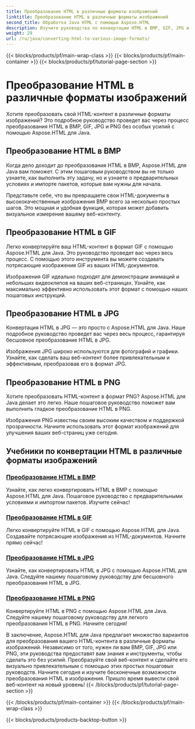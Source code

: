 ```yaml
---
title: Преобразование HTML в различные форматы изображений
linktitle: Преобразование HTML в различные форматы изображений
second_title: Обработка Java HTML с помощью Aspose.HTML
description: Изучите руководства по конвертации HTML в BMP, GIF, JPG и PNG без усилий с Aspose.HTML для Java. Создавайте потрясающие изображения из HTML-документов.
weight: 29
url: /ru/java/converting-html-to-various-image-formats/
---
```


{{< blocks/products/pf/main-wrap-class >}}
{{< blocks/products/pf/main-container >}}
{{< blocks/products/pf/tutorial-page-section >}}

# Преобразование HTML в различные форматы изображений


Хотите преобразовать свой HTML-контент в различные форматы изображений? Это подробное руководство проведет вас через процесс преобразования HTML в BMP, GIF, JPG и PNG без особых усилий с помощью Aspose.HTML для Java. 

## Преобразование HTML в BMP

Когда дело доходит до преобразования HTML в BMP, Aspose.HTML для Java вам поможет. С этим пошаговым руководством вы не только узнаете, как выполнить эту задачу, но и узнаете о предварительных условиях и импорте пакетов, которые вам нужны для начала.

Представьте себе, что вы превращаете свои HTML-документы в высококачественные изображения BMP всего за несколько простых шагов. Это мощная и удобная функция, которая может добавить визуальное измерение вашему веб-контенту.

## Преобразование HTML в GIF

Легко конвертируйте ваш HTML-контент в формат GIF с помощью Aspose.HTML для Java. Это руководство проведет вас через весь процесс. С помощью этого инструмента вы можете создавать потрясающие изображения GIF из ваших HTML-документов.

Изображения GIF идеально подходят для демонстрации анимаций и небольших видеоклипов на ваших веб-страницах. Узнайте, как максимально эффективно использовать этот формат с помощью наших пошаговых инструкций.

## Преобразование HTML в JPG

Конвертация HTML в JPG — это просто с Aspose.HTML для Java. Наше подробное руководство проведет вас через весь процесс, гарантируя бесшовное преобразование HTML в JPG.

Изображения JPG широко используются для фотографий и графики. Узнайте, как сделать ваш веб-контент более привлекательным и эффективным, преобразовав его в формат JPG.

## Преобразование HTML в PNG

Хотите преобразовать HTML-контент в формат PNG? Aspose.HTML для Java делает это легко. Наше пошаговое руководство поможет вам выполнить гладкое преобразование HTML в PNG.

Изображения PNG известны своим высоким качеством и поддержкой прозрачности. Начните использовать этот формат изображений для улучшения ваших веб-страниц уже сегодня.

## Учебники по конвертации HTML в различные форматы изображений
### [Преобразование HTML в BMP](./convert-html-to-bmp/)
Узнайте, как легко конвертировать HTML в BMP с помощью Aspose.HTML для Java. Пошаговое руководство с предварительными условиями и импортом пакетов. Изучите сейчас!
### [Преобразование HTML в GIF](./convert-html-to-gif/)
Легко конвертируйте HTML в GIF с помощью Aspose.HTML для Java. Создавайте потрясающие изображения из HTML-документов. Начните прямо сейчас!
### [Преобразование HTML в JPG](./convert-html-to-jpg/)
Узнайте, как конвертировать HTML в JPG с помощью Aspose.HTML для Java. Следуйте нашему пошаговому руководству для бесшовного преобразования HTML в JPG.
### [Преобразование HTML в PNG](./convert-html-to-png/)
Конвертируйте HTML в PNG с помощью Aspose.HTML для Java. Следуйте нашему пошаговому руководству для легкого преобразования HTML в PNG. Начните сегодня!

В заключение, Aspose.HTML для Java предлагает множество вариантов для преобразования вашего HTML-контента в различные форматы изображений. Независимо от того, нужен ли вам BMP, GIF, JPG или PNG, эти руководства предоставят вам знания и инструменты, чтобы сделать это без усилий. Преобразуйте свой веб-контент и сделайте его визуально привлекательным с помощью этих простых пошаговых руководств. Начните сегодня и изучите бесконечные возможности преобразования HTML в изображения. Пришло время вывести свой веб-контент на новый уровень!
{{< /blocks/products/pf/tutorial-page-section >}}

{{< /blocks/products/pf/main-container >}}
{{< /blocks/products/pf/main-wrap-class >}}

{{< blocks/products/products-backtop-button >}}

